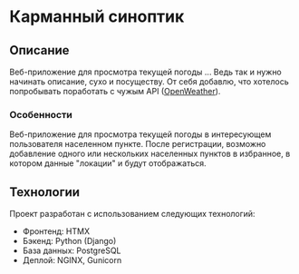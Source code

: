 # Карманный синоптик

## Описание

Веб-приложение для просмотра текущей погоды ... Ведь так и нужно начинать описание, сухо и посуществу. От себя добавлю, что хотелось попробывать поработать с чужым API ([OpenWeather](https://openweathermap.org/)).

### Особенности

Веб-приложение для просмотра текущей погоды в интересующем пользователя населенном пункте. После регистрации, возможно добавление одного или нескольких населенных пунктов в избранное, в котором данные "локации" и будут отображаться.

## Технологии

Проект разработан с использованием следующих технологий:

- Фронтенд: HTMX
- Бэкенд: Python (Django)
- База данных: PostgreSQL
- Деплой: NGINX, Gunicorn

